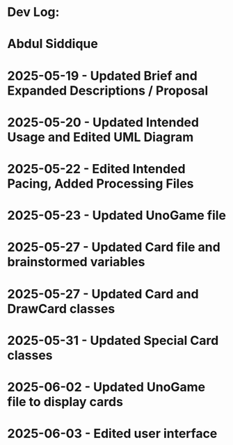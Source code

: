 # Dev Log:
# Abdul Siddique
# 2025-05-19 - Updated Brief and Expanded Descriptions / Proposal
# 2025-05-20 - Updated Intended Usage and Edited UML Diagram
# 2025-05-22 - Edited Intended Pacing, Added Processing Files
# 2025-05-23 - Updated UnoGame file
# 2025-05-27 - Updated Card file and brainstormed variables
# 2025-05-27 - Updated Card and DrawCard classes 
# 2025-05-31 - Updated Special Card classes
# 2025-06-02 - Updated UnoGame file to display cards
# 2025-06-03 - Edited user interface
